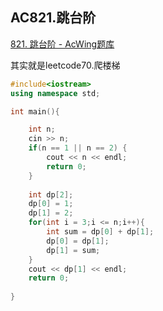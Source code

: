 ## AC821.跳台阶

[821. 跳台阶 - AcWing题库](https://www.acwing.com/problem/content/description/823/)

其实就是leetcode70.爬楼梯

```c++
#include<iostream>
using namespace std;

int main(){

    int n;
    cin >> n;
    if(n == 1 || n == 2) {
        cout << n << endl;
        return 0;
    }
    
    int dp[2];
    dp[0] = 1;
    dp[1] = 2;
    for(int i = 3;i <= n;i++){
        int sum = dp[0] + dp[1];
        dp[0] = dp[1];
        dp[1] = sum;
    }
    cout << dp[1] << endl;
    return 0;
    
}
```

